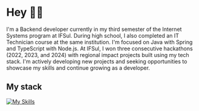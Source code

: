 # Hey 👋🏻

I'm a Backend developer currently in my third semester of the Internet Systems program at IFSul. During high school, I also completed an IT Technician course at the same institution. I'm focused on Java with Spring and TypeScript with Node.js.
At IFSul, I won three consecutive hackathons (2022, 2023, and 2024) with regional impact projects built using my tech stack. I'm actively developing new projects and seeking opportunities to showcase my skills and continue growing as a developer.

## My stack
[![My Skills](https://skillicons.dev/icons?i=java,spring,js,ts,nodejs)](https://skillicons.dev)
